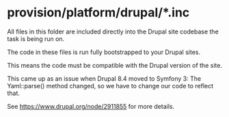 # provision/platform/drupal/*.inc

All files in this folder are included directly into the Drupal site codebase the task is being run on.

The code in these files is run fully bootstrapped to your Drupal sites.

This means the code must be compatible with the Drupal version of the site.

This came up as an issue when Drupal 8.4 moved to Symfony 3: The Yaml::parse() method changed, so we have to change our code to reflect that.

See https://www.drupal.org/node/2911855 for more details.